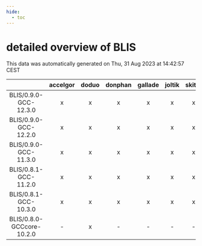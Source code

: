 ```yaml
---
hide:
  - toc
---
```


detailed overview of BLIS
=========================


This data was automatically generated on Thu, 31 Aug 2023 at 14:42:57 CEST  

| |accelgor|doduo|donphan|gallade|joltik|skitty|swalot|victini|
| :---: | :---: | :---: | :---: | :---: | :---: | :---: | :---: | :---: |
|BLIS/0.9.0-GCC-12.3.0|x|x|x|x|x|x|x|x|
|BLIS/0.9.0-GCC-12.2.0|x|x|x|x|x|x|x|x|
|BLIS/0.9.0-GCC-11.3.0|x|x|x|x|x|x|x|x|
|BLIS/0.8.1-GCC-11.2.0|x|x|x|x|x|x|x|x|
|BLIS/0.8.1-GCC-10.3.0|x|x|x|x|x|x|x|x|
|BLIS/0.8.0-GCCcore-10.2.0|-|x|-|-|-|-|-|-|
